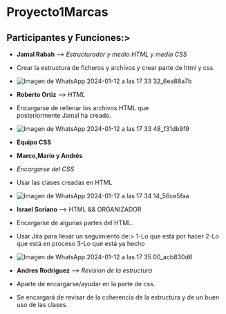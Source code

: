 # Proyecto1Marcas

## Participantes y Funciones:>
- **Jamal Rabah** --> _Estructurador y medio HTML y medio CSS_
- Crear la estructura de ficheros y archivos y crear parte de html y css.
- ![Imagen de WhatsApp 2024-01-12 a las 17 33 32_6ea88a7b](https://github.com/IsraC0d33/Proyecto1Marcas/assets/150441668/2ad68054-044b-4003-8a83-582c2f77c350)

- **Roberto Ortiz** --> _HTML_
- Encargarse de rellenar los archivos HTML que posteriormente Jamal ha creado.
- ![Imagen de WhatsApp 2024-01-12 a las 17 33 48_f31db9f9](https://github.com/IsraC0d33/Proyecto1Marcas/assets/150441668/52bbf39a-178b-4b53-8f03-21f3ec3b8881)

- **Equipo CSS**
- **Marco,Mario y Andrés**
- _Encargarse del CSS_
- Usar las clases creadas en HTML
- ![Imagen de WhatsApp 2024-01-12 a las 17 34 14_56ce5faa](https://github.com/IsraC0d33/Proyecto1Marcas/assets/150441668/6d4732da-7c8b-454b-b931-4a82e14dc684)

- **Israel Soriano** --> HTML && ORGANIZADOR
- Encargarse de algunas partes del HTML.
- Usar Jira para llevar un seguimiento de:>
  1-Lo que está por hacer
  2-Lo que está en proceso
  3-Lo que está ya hecho
- ![Imagen de WhatsApp 2024-01-12 a las 17 35 00_acb830d6](https://github.com/IsraC0d33/Proyecto1Marcas/assets/150441668/6d58a8d9-b76c-477b-a9ad-0d53d3357624)

- **Andres Rodriguez** --> _Revision de la estructura_
- Aparte de encargarse/ayudar en la parte de css.
- Se encargará de revisar de la coherencia de la estructura y de un buen uso de las clases.

